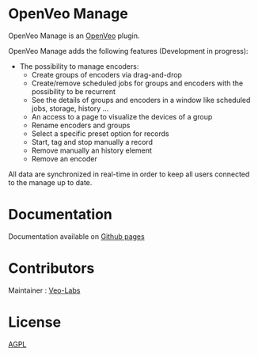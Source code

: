# OpenVeo Manage
OpenVeo Manage is an [OpenVeo](https://github.com/veo-labs/openveo-core) plugin.

OpenVeo Manage adds the following features (Development in progress):

- The possibility to manage encoders:
    - Create groups of encoders via drag-and-drop
    - Create/remove scheduled jobs for groups and encoders with the possibility to be recurrent
    - See the details of groups and encoders in a window like scheduled jobs, storage, history ...
    - An access to a page to visualize the devices of a group
    - Rename encoders and groups
    - Select a specific preset option for records
    - Start, tag and stop manually a record
    - Remove manually an history element
    - Remove an encoder

All data are synchronized in real-time in order to keep all users connected to the manage up to date.

# Documentation
Documentation available on [Github pages]()

# Contributors
Maintainer : [Veo-Labs](http://www.veo-labs.com/)

# License
[AGPL](http://www.gnu.org/licenses/agpl-3.0.en.html)

